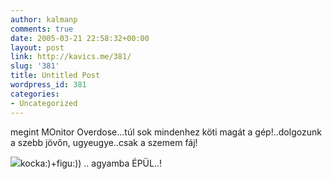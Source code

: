 ```yaml
---
author: kalmanp
comments: true
date: 2005-03-21 22:58:32+00:00
layout: post
link: http://kavics.me/381/
slug: '381'
title: Untitled Post
wordpress_id: 381
categories:
- Uncategorized
---
```


megint MOnitor Overdose...túl sok mindenhez köti magát a gép!..dolgozunk a szebb jövőn, ugyeugye..csak a szemem fáj!  



![](http://kavics.freeblog.hu/Files/kocka.gif)kocka:)+figu:)) .. agyamba ÉPÜL..!
